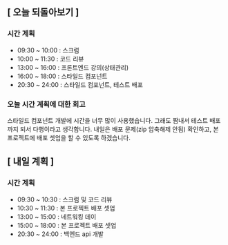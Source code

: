 ## [ 오늘 되돌아보기 ]

### 시간 계획

- 09:30 ~ 10:00 : 스크럼
- 10:00 ~ 11:30 : 코드 리뷰
- 13:00 ~ 16:00 : 프론트엔드 강의(상태관리)
- 16:00 ~ 18:00 : 스타일드 컴포넌트
- 20:30 ~ 24:00 : 스타일드 컴포넌트, 테스트 배포

### 오늘 시간 계획에 대한 회고

스타일드 컴포넌트 개발에 시간을 너무 많이 사용했습니다. 그래도 짬내서 테스트 배포까지 되서 다행이라고 생각합니다.
내일은 배포 문제(zip 압축해제 안됨) 확인하고, 본 프로젝트에 배포 셋업을 할 수 있도록 하겠습니다.

## [ 내일 계획 ]

### 시간 계획

- 09:30 ~ 10:30 : 스크럼 및 코드 리뷰
- 10:30 ~ 11:30 : 본 프로젝트 배포 셋업
- 13:00 ~ 15:00 : 네트워킹 데이
- 15:00 ~ 18:00 : 본 프로젝트 배포 셋업
- 20:30 ~ 24:00 : 백엔드 api 개발
